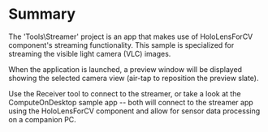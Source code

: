 
# Summary

The 'Tools\Streamer' project is an app that makes use of HoloLensForCV component's streaming
functionality. This sample is specialized for streaming the visible light camera (VLC) images.

When the application is launched, a preview window will be displayed showing the selected camera
view (air-tap to reposition the preview slate).

Use the Receiver tool to connect to the streamer, or take a look at the ComputeOnDesktop sample
app -- both will connect to the streamer app using the HoloLensForCV component and allow for sensor
data processing on a companion PC.
